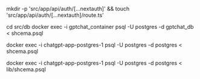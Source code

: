 mkdir -p 'src/app/api/auth/[...nextauth]' && touch 'src/app/api/auth/[...nextauth]/route.ts'

cd src/db
docker exec -i gptchat_container psql -U postgres -d gptchat_db < shcema.psql

docker exec -i chatgpt-app-postgres-1 psql -U postgres -d postgres < shcema.psql

docker exec -i chatgpt-app-postgres-1 psql -U postgres -d postgres < lib/shcema.psql
